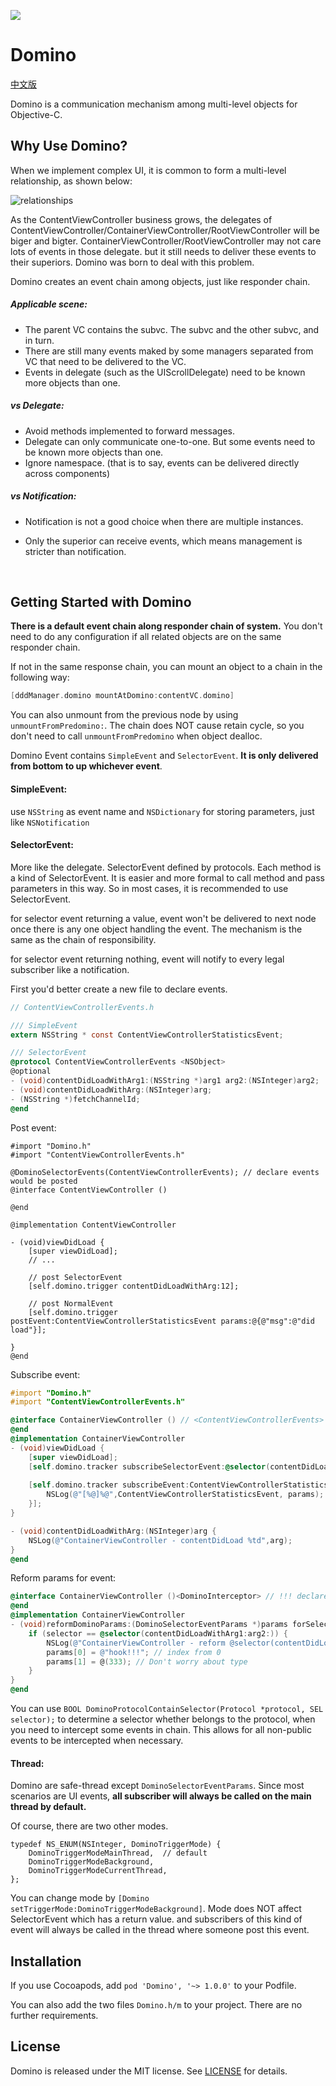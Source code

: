 ![](images/domino.jpg)
# Domino

[中文版](./README-CN.md)

Domino is a communication mechanism among multi-level objects for Objective-C.



## Why Use Domino?

When we implement complex UI, it is common to form a multi-level relationship, as shown below:

![relationships](./images/relationships.png)

As the ContentViewController business grows, the delegates of ContentViewController/ContainerViewController/RootViewController will be biger and bigter. ContainerViewController/RootViewController may not care lots of events in those delegate. but it still needs to deliver these events to their superiors. Domino was  born to deal with this problem.



Domino creates an event chain among objects, just like responder chain.

##### Applicable scene:

- The parent VC contains the subvc. The subvc and the other subvc, and in turn.
- There are still many events maked by some managers separated from VC  that need to be delivered to the VC.
- Events in delegate (such as the UIScrollDelegate) need to be known more objects than one.

##### vs Delegate:

- Avoid methods implemented to forward messages.
- Delegate can only communicate one-to-one. But some events need to be known  more objects than one.
- Ignore namespace. (that is to say, events can be delivered directly across components)

##### vs Notification:

- Notification is not a good choice when there are multiple instances.

- Only the superior can receive events, which means management is stricter than notification.

  ​



## Getting Started with Domino

**There is a default event chain  along  responder chain of system.** You don't need to do any configuration if all related objects are on the same responder chain.

If not in the same response chain, you can mount an object to a chain in the following way:

```objective-c
[dddManager.domino mountAtDomino:contentVC.domino]
```

You can also unmount from  the previous node by using `unmountFromPredomino:`. The chain does NOT cause retain cycle, so you don't need to call `unmountFromPredomino` when object dealloc.

Domino Event contains `SimpleEvent` and `SelectorEvent`. **It is only delivered from bottom to up whichever event**.

#### SimpleEvent:

use `NSString` as event name and `NSDictionary` for storing parameters, just like `NSNotification`

#### SelectorEvent:

More like the delegate. SelectorEvent defined by protocols. Each method is a kind of SelectorEvent. It is easier and more formal to call method and pass parameters in this way. So in most cases, it is recommended to use SelectorEvent.

for selector event returning a value, event won't be delivered to next node once there is any one object handling the event. The mechanism is the same as the chain of responsibility.

for selector event  returning nothing, event will notify to every legal subscriber like a notification.



First you'd better create a new file to declare events.

```objective-c
// ContentViewControllerEvents.h

/// SimpleEvent
extern NSString * const ContentViewControllerStatisticsEvent;

/// SelectorEvent
@protocol ContentViewControllerEvents <NSObject>
@optional
- (void)contentDidLoadWithArg1:(NSString *)arg1 arg2:(NSInteger)arg2;
- (void)contentDidLoadWithArg:(NSInteger)arg;
- (NSString *)fetchChannelId;
@end
```


Post event:

```objc
#import "Domino.h"
#import "ContentViewControllerEvents.h"

@DominoSelectorEvents(ContentViewControllerEvents); // declare events would be posted
@interface ContentViewController ()

@end

@implementation ContentViewController

- (void)viewDidLoad {
    [super viewDidLoad];
    // ...
    
    // post SelectorEvent
  	[self.domino.trigger contentDidLoadWithArg:12];
  
    // post NormalEvent
    [self.domino.trigger postEvent:ContentViewControllerStatisticsEvent params:@{@"msg":@"did load"}];
  	
}
@end
```


Subscribe event:

```objective-c
#import "Domino.h"
#import "ContentViewControllerEvents.h"

@interface ContainerViewController () // <ContentViewControllerEvents> NOT neccessary
@end
@implementation ContainerViewController
- (void)viewDidLoad {
    [super viewDidLoad];
    [self.domino.tracker subscribeSelectorEvent:@selector(contentDidLoadWithArg:) target:self];
  
    [self.domino.tracker subscribeEvent:ContentViewControllerStatisticsEvent handler:^(NSDictionary *params) {
        NSLog(@"[%@]%@",ContentViewControllerStatisticsEvent, params);
    }];
}

- (void)contentDidLoadWithArg:(NSInteger)arg {
    NSLog(@"ContainerViewController - contentDidLoad %td",arg);
}
@end
```
Reform params for event:

```objective-c
@interface ContainerViewController ()<DominoInterceptor> // !!! declare IS neccessary !!!
@end
@implementation ContainerViewController
- (void)reformDominoParams:(DominoSelectorEventParams *)params forSelectorEvent:(SEL)selector {
    if (selector == @selector(contentDidLoadWithArg1:arg2:)) {
        NSLog(@"ContainerViewController - reform @selector(contentDidLoadWithArg1:arg2:)");
        params[0] = @"hook!!!"; // index from 0
        params[1] = @(333); // Don't worry about type
    }
}
@end
```
You can use `BOOL DominoProtocolContainSelector(Protocol *protocol, SEL selector);` to determine a selector whether belongs to the protocol, when you need to intercept some events in chain. This allows for all non-public events to be intercepted when necessary.

#### Thread:

Domino are safe-thread except `DominoSelectorEventParams`. Since most scenarios are UI events, **all subscriber will always be called on the main thread by default.** 

Of course, there are two other modes.

```ob
typedef NS_ENUM(NSInteger, DominoTriggerMode) {
    DominoTriggerModeMainThread,  // default
    DominoTriggerModeBackground,
    DominoTriggerModeCurrentThread,
};
```

You can change mode by `[Domino setTriggerMode:DominoTriggerModeBackground]`. Mode does NOT affect SelectorEvent which has a return value. and subscribers of this kind of event  will always be called in the thread where someone post this event.



## Installation

If you use Cocoapods, add `pod 'Domino', '~> 1.0.0'` to  your Podfile.

You can also add the two files `Domino.h/m` to your project. There are no further requirements.



## License

Domino is released under the MIT license. See [LICENSE](./LICENSE) for details.